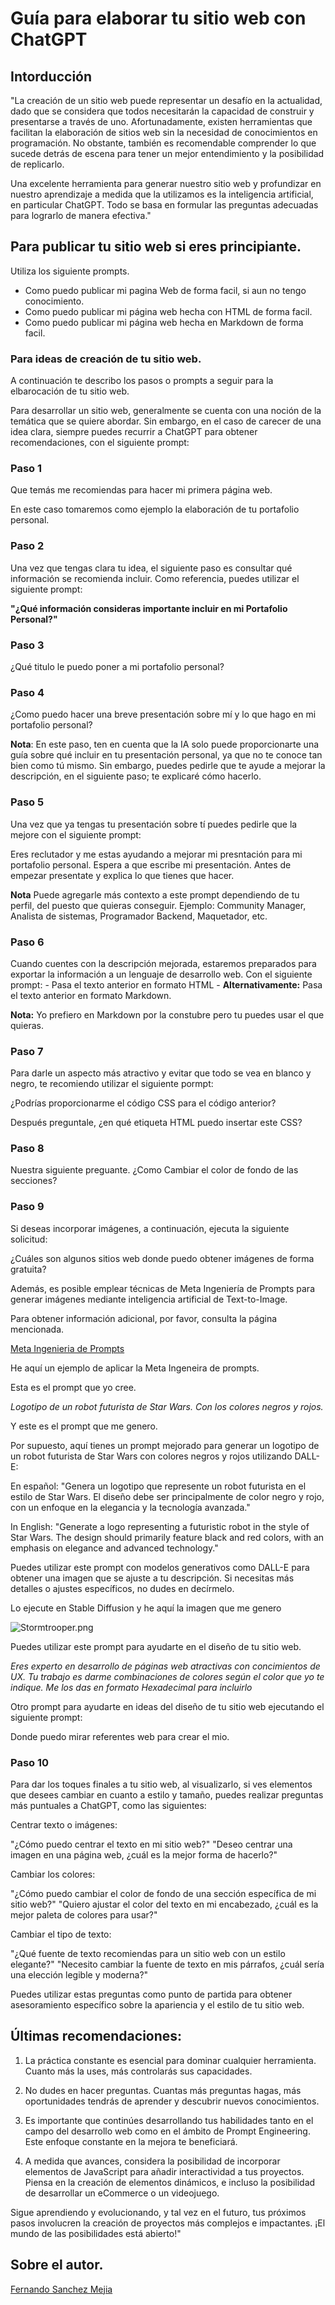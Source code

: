 # Guía para elaborar tu sitio web con ChatGPT    
   
  ## Intorducción

  "La creación de un sitio web puede representar un desafío en la actualidad, dado que se considera que todos necesitarán la capacidad de construir y presentarse   a través de uno. Afortunadamente, existen herramientas que facilitan la elaboración de sitios web sin la necesidad de conocimientos en programación. No           obstante, también es recomendable comprender lo que sucede detrás de escena para tener un mejor entendimiento y la posibilidad de replicarlo.

  Una excelente herramienta para generar nuestro sitio web y profundizar en nuestro aprendizaje a medida que la utilizamos es la inteligencia artificial, en        particular ChatGPT. Todo se basa en formular las preguntas adecuadas para lograrlo de manera efectiva."

   ## Para publicar tu sitio web si eres principiante.

  Utiliza los siguiente prompts. 

   - Como puedo publicar mi pagina Web de forma facil, si aun no tengo conocimiento. 
   - Como puedo publicar mi página web hecha con HTML de forma facil.
   - Como puedo publicar mi página web hecha en Markdown de forma facil.

   ### Para ideas de creación de tu sitio web.

  A continuación te describo los pasos o prompts a seguir para la elbarocación de tu sitio web. 

  Para desarrollar un sitio web, generalmente se cuenta con una noción de la temática que se quiere abordar. Sin embargo, en el caso de carecer de una idea         clara, siempre puedes recurrir a ChatGPT para obtener recomendaciones, con el siguiente prompt:

  ### Paso 1

  Que temás me recomiendas para hacer mi primera página web. 

  En este caso tomaremos como ejemplo la elaboración de tu portafolio personal. 

 ### Paso 2

  Una vez que tengas clara tu idea, el siguiente paso es consultar qué información se recomienda incluir. Como referencia, puedes utilizar el siguiente prompt:

   **"¿Qué información consideras importante incluir en mi Portafolio Personal?"**

  ### Paso 3

   ¿Qué titulo le puedo poner a mi portafolio personal?

   ### Paso 4

   ¿Como puedo hacer una breve presentación sobre mí y lo que hago en mi portafolio personal?

   **Nota**: En este paso, ten en cuenta que la IA solo puede proporcionarte una guía sobre qué incluir en tu presentación personal, ya que no te conoce tan         bien como tú mismo. Sin embargo, puedes pedirle que te ayude a mejorar la descripción, en el siguiente paso; te explicaré cómo hacerlo.

   ### Paso 5

  Una vez que ya tengas tu presentación sobre tí puedes pedirle que la mejore con el siguiente prompt:

  Eres reclutador y me estas ayudando a mejorar mi presntación para mi portafolio personal. Espera a que escribe mi presentación. Antes de empezar presentate y     explica lo que tienes que hacer. 

  **Nota** Puede agregarle más contexto a este prompt dependiendo de tu perfil, del puesto que quieras conseguir. Ejemplo: Community Manager, Analista de           sistemas, Programador Backend, Maquetador, etc.

   ### Paso 6

  Cuando cuentes con la descripción mejorada, estaremos preparados para exportar la información a un lenguaje de desarrollo web. 
  Con el siguiente prompt:
    - Pasa el texto anterior en formato HTML 
    - **Alternativamente:** Pasa el texto anterior en formato Markdown.  

   **Nota:** Yo prefiero en Markdown por la constubre pero tu puedes usar el que quieras. 

  ### Paso 7

   Para darle un aspecto más atractivo y evitar que todo se vea en blanco y negro, te recomiendo utilizar el siguiente pormpt:

   ¿Podrías proporcionarme el código CSS para el código anterior?

   Después preguntale, ¿en qué etiqueta HTML puedo insertar este CSS?

   ### Paso 8

   Nuestra siguiente preguante. ¿Como Cambiar el color de fondo de las secciones?

  ### Paso 9

   Si deseas incorporar imágenes, a continuación, ejecuta la siguiente solicitud:

   ¿Cuáles son algunos sitios web donde puedo obtener imágenes de forma gratuita?

   Además, es posible emplear técnicas de Meta Ingeniería de Prompts para generar imágenes mediante inteligencia artificial de Text-to-Image.

   Para obtener información adicional, por favor, consulta la página mencionada.

   [Meta Ingenieria de Prompts](https://freddy875.github.io/TrentSteel/)

   He aquí un ejemplo de aplicar la Meta Ingeneira de prompts. 

   Esta es el prompt que yo cree. 

   _Logotipo de un robot futurista de Star Wars. Con los colores negros y rojos._

   Y este es el prompt que me genero.

   Por supuesto, aquí tienes un prompt mejorado para generar un logotipo de un robot futurista de Star Wars con colores negros y rojos utilizando DALL-E:

   En español:
   "Genera un logotipo que represente un robot futurista en el estilo de Star Wars. El diseño debe ser principalmente de color negro y rojo, con un enfoque en       la elegancia y la tecnología avanzada."

   In English:
   "Generate a logo representing a futuristic robot in the style of Star Wars. The design should primarily feature black and red colors, with an emphasis on         elegance and advanced technology."

   Puedes utilizar este prompt con modelos generativos como DALL-E para obtener una imagen que se ajuste a tu descripción. Si necesitas más detalles o ajustes       específicos, no dudes en decírmelo.

   Lo ejecute en Stable Diffusion y he aquí la imagen que me genero

   ![Stormtrooper.png](Stormtrooper.png "Stormtrooper")

Puedes utilizar este prompt para ayudarte en el diseño de tu sitio web. 

_Eres experto en desarrollo de páginas web atractivas con concimientos de UX. Tu trabajo es darme combinaciones de colores según el color que yo te indique. Me los das en formato Hexadecimal para incluirlo_

Otro prompt para ayudarte en ideas del diseño de tu sitio web ejecutando el siguiente prompt:

Donde puedo mirar referentes web para crear el mio. 

   ### Paso 10

Para dar los toques finales a tu sitio web, al visualizarlo, si ves elementos que desees cambiar en cuanto a estilo y tamaño, puedes realizar preguntas más puntuales a ChatGPT, como las siguientes:

Centrar texto o imágenes:

"¿Cómo puedo centrar el texto en mi sitio web?"
"Deseo centrar una imagen en una página web, ¿cuál es la mejor forma de hacerlo?"

Cambiar los colores:

"¿Cómo puedo cambiar el color de fondo de una sección específica de mi sitio web?"
"Quiero ajustar el color del texto en mi encabezado, ¿cuál es la mejor paleta de colores para usar?"

Cambiar el tipo de texto:

"¿Qué fuente de texto recomiendas para un sitio web con un estilo elegante?"
"Necesito cambiar la fuente de texto en mis párrafos, ¿cuál sería una elección legible y moderna?"

Puedes utilizar estas preguntas como punto de partida para obtener asesoramiento específico sobre la apariencia y el estilo de tu sitio web. 

   ## Últimas recomendaciones:

1. La práctica constante es esencial para dominar cualquier herramienta. Cuanto más la uses, más controlarás sus capacidades.

2. No dudes en hacer preguntas. Cuantas más preguntas hagas, más oportunidades tendrás de aprender y descubrir nuevos conocimientos.

3. Es importante que continúes desarrollando tus habilidades tanto en el campo del desarrollo web como en el ámbito de Prompt Engineering. Este enfoque constante en la mejora te beneficiará.

4. A medida que avances, considera la posibilidad de incorporar elementos de JavaScript para añadir interactividad a tus proyectos. Piensa en la creación de elementos dinámicos, e incluso la posibilidad de desarrollar un eCommerce o un videojuego.

Sigue aprendiendo y evolucionando, y tal vez en el futuro, tus próximos pasos involucren la creación de proyectos más complejos e impactantes. ¡El mundo de las posibilidades está abierto!"

   ## Sobre el autor.

<script src="https://platform.linkedin.com/badges/js/profile.js" async defer type="text/javascript"></script>

<div class="badge-base LI-profile-badge" data-locale="es_ES" data-size="large" data-theme="dark" data-type="HORIZONTAL" data-vanity="fernando-sanchez-mejia" data-version="v1"><a class="badge-base__link LI-simple-link" href="https://mx.linkedin.com/in/fernando-sanchez-mejia?trk=profile-badge">Fernando Sanchez Mejia</a></div>
